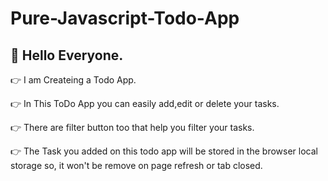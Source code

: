 # Pure-Javascript-Todo-App

## :wave: Hello Everyone.

  :point_right: I am Createing a Todo App.
  
  :point_right: In This ToDo App you can easily add,edit or delete your tasks.
  
  :point_right: There are filter button too that help you filter your tasks.
  
  :point_right: The Task you added on this todo app will be stored in the browser local storage so, it won't be remove on page refresh or tab closed.
  
  
   
